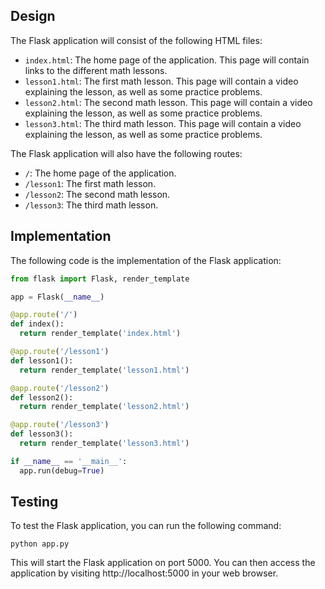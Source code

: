  ## Design

The Flask application will consist of the following HTML files:

* `index.html`: The home page of the application. This page will contain links to the different math lessons.
* `lesson1.html`: The first math lesson. This page will contain a video explaining the lesson, as well as some practice problems.
* `lesson2.html`: The second math lesson. This page will contain a video explaining the lesson, as well as some practice problems.
* `lesson3.html`: The third math lesson. This page will contain a video explaining the lesson, as well as some practice problems.

The Flask application will also have the following routes:

* `/`: The home page of the application.
* `/lesson1`: The first math lesson.
* `/lesson2`: The second math lesson.
* `/lesson3`: The third math lesson.

## Implementation

The following code is the implementation of the Flask application:

```python
from flask import Flask, render_template

app = Flask(__name__)

@app.route('/')
def index():
  return render_template('index.html')

@app.route('/lesson1')
def lesson1():
  return render_template('lesson1.html')

@app.route('/lesson2')
def lesson2():
  return render_template('lesson2.html')

@app.route('/lesson3')
def lesson3():
  return render_template('lesson3.html')

if __name__ == '__main__':
  app.run(debug=True)
```

## Testing

To test the Flask application, you can run the following command:

```
python app.py
```

This will start the Flask application on port 5000. You can then access the application by visiting http://localhost:5000 in your web browser.
